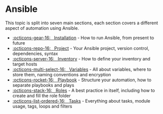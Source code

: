 # Ansible

This topic is split into seven main sections, each section covers a different aspect of automation using Ansible.

* [:octicons-gear-16: &nbsp; Installation](installation.md) - How to run Ansible, from present to future
* [:octicons-repo-16: &nbsp; Project](project.md) - Your Ansible project, version control, dependencies, syntax 
* [:octicons-server-16: &nbsp; Inventory](inventory.md) - How to define your inventory and target hosts
* [:octicons-multi-select-16: &nbsp; Variables](variables.md) - All about variables, where to store them, naming conventions and encryption
* [:octicons-rocket-16: &nbsp; Playbook](playbook.md) - Structure your automation, how to separate playbooks and plays
* [:octicons-stack-16: &nbsp; Roles](roles.md) - A best practice in itself, including how to create and fill the role folder
* [:octicons-list-ordered-16: &nbsp; Tasks](tasks.md) - Everything about tasks, module usage, tags, loops and filters
